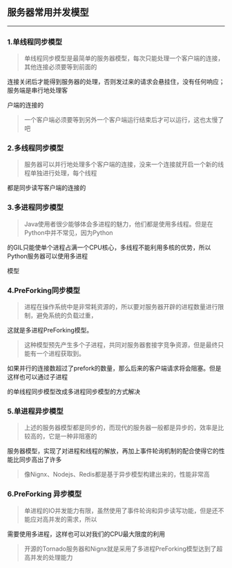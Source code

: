 ## 服务器常用并发模型

------

### 1.单线程同步模型

> 单线程同步模型是最简单的服务器模型，每次只能处理一个客户端的连接，其他连接必须要等到前面的

连接关闭后才能得到服务器的处理，否则发过来的请求会悬挂住，没有任何响应；服务端是串行地处理客

户端的连接的

> 一个客户端必须要等到另外一个客户端运行结束后才可以运行，这也太慢了吧

### 2.多线程同步模型

> 服务器可以并行地处理多个客户端的连接，没来一个连接就开启一个新的线程单独进行处理，每个线程

都是同步读写客户端的连接的

### 3.多进程同步模型

> Java使用者很少能够体会多进程的魅力，他们都是使用多线程。但是在Python中并不常见，因为Python

的GIL只能使单个进程占满一个CPU核心，多线程不能利用多核的优势，所以Python服务器可以使用多进程

模型

### 4.PreForking同步模型

> 进程在操作系统中是非常耗资源的，所以要对服务器开辟的进程数量进行限制，避免系统的负载过重，

这就是多进程PreForking模型。

> 这种模型预先产生多个子进程，共同对服务器套接字竞争资源，但是最终只能有一个进程获取到。

如果并行的连接数超过了prefork的数量，那么后来的客户端请求将会阻塞。但是这样也可以通过子进程

的单线程同步模型改成多进程同步模型的方式解决

### 5.单进程异步模型

> 上述的服务器模型都是同步的，而现代的服务器一般都是异步的，效率是比较高的，它是一种非阻塞的

服务器模型，实现了对进程和线程的解放，再加上事件轮询机制的配合使得它的性能比同步高出了许多

> 像Nignx、Nodejs、Redis都是基于异步模型构建出来的，性能非常高

### 6.PreForking 异步模型

> 单进程的IO并发能力有限，虽然使用了事件轮询和异步读写功能，但是还不能应对高并发的需求，所以

需要使用多进程，这样也可以对我们的CPU最大限度的利用

> 开源的Tornado服务器和Nignx就是采用了多进程PreForking模型达到了超高并发的处理能力



